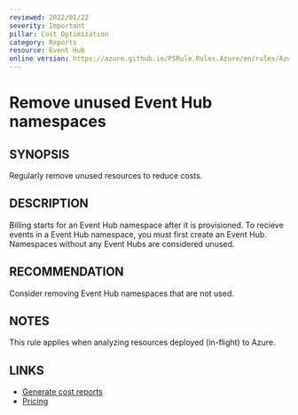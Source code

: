 ```yaml
---
reviewed: 2022/01/22
severity: Important
pillar: Cost Optimization
category: Reports
resource: Event Hub
online version: https://azure.github.io/PSRule.Rules.Azure/en/rules/Azure.EventHub.Usage/
---
```


# Remove unused Event Hub namespaces

## SYNOPSIS

Regularly remove unused resources to reduce costs.

## DESCRIPTION

Billing starts for an Event Hub namespace after it is provisioned.
To recieve events in a Event Hub namespace, you must first create an Event Hub.
Namespaces without any Event Hubs are considered unused.

## RECOMMENDATION

Consider removing Event Hub namespaces that are not used.

## NOTES

This rule applies when analyzing resources deployed (in-flight) to Azure.

## LINKS

- [Generate cost reports](https://docs.microsoft.com/azure/architecture/framework/cost/monitor-reports)
- [Pricing](https://azure.microsoft.com/pricing/details/event-hubs/)
